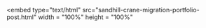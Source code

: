 <embed type="text/html" 
src="sandhill-crane-migration-portfolio-post.html" 
width = "100%"
height = "100%"
>